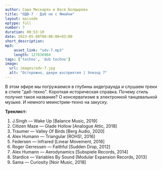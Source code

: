 ```yaml
---
author: Саша Мискарян и Вася Болдырева
title: "ОДВ-7 · Даб не с Ямайки"
layout: episode
eptype: full
number: 7
duration: 00:53:10
date: 2023-05-08T08:00:00+03:00
short_description:
mp3:
    asset_link: "odv-7.mp3"
    length: 127636904
tags: ['techno', 'dub techno']
image: 
  url: images/odv-7.jpg
  alt: "Осторожно, двери восприятия | Эпизод 7"
---
```

В этом эфире мы погружаемся в глубины андеграунда и слушаем треки в стиле "даб-техно". Короткая историческая справка. Почему стиль получил такое название? О консерватизме в электронной танцевальной музыке. И немного меинстрим-техно на закуску.

<!--more-->

**Треклист:**
1. J.Singh — Wake Up [Balance Music, 2019]
1. Citizen Maze — Glade Hollow [Analogue Attic, 2018]
1. Traumer — Valley Of Birds [Berg Audio, 2020]
1. Alex Humann — Triangular [ROHS!, 2016]
1. Federsen — Infrared [Linear Movement, 2016]
1. Roger Gerressen — Faithful [Sudden Drop, 2012]
1. Alex Humann — Aerodynamics [Subspiele Records, 2014]
1. Stardice — Variables By Sound [Modular Expansion Records, 2013]
1. Sama — Curiosity [Noir Music, 2018]
